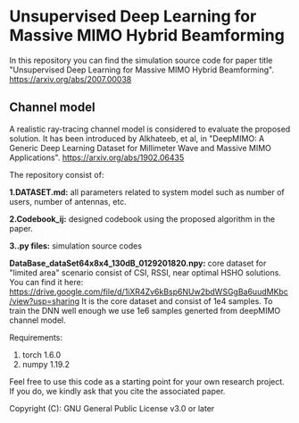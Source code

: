 # Unsupervised Deep Learning for Massive MIMO Hybrid Beamforming


In this repository you can find the simulation source code for paper title "Unsupervised Deep Learning for Massive MIMO Hybrid Beamforming". <https://arxiv.org/abs/2007.00038>

## Channel model

A realistic ray-tracing channel model is considered to evaluate the proposed solution. It has been introduced by Alkhateeb, et al, in "DeepMIMO: A Generic Deep Learning Dataset for Millimeter Wave and Massive MIMO Applications". <https://arxiv.org/abs/1902.06435>


The repository consist of:

**1.DATASET.md:** all parameters related to system model such as number of users, number of antennas, etc.

**2.Codebook_ij:** designed codebook using the proposed algorithm in the paper.

**3..py files:** simulation source codes

**DataBase_dataSet64x8x4_130dB_0129201820.npy:** core dataset for "limited area" scenario consist of CSI, RSSI, near optimal HSHO solutions. You can find it here:
https://drive.google.com/file/d/1iXR4Zv6kBsp6NUw2bdWSGgBa6uudMKbc/view?usp=sharing
It is the core dataset and consist of 1e4 samples. To train the DNN well enough we use 1e6 samples generted from deepMIMO channel model.

Requirements:
1. torch 1.6.0
2. numpy 1.19.2


Feel free to use this code as a starting point for your own research project. If you do, we kindly ask that you cite the associated paper. 

Copyright (C): GNU General Public License v3.0 or later
